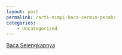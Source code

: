 ```yaml
---
layout: post
permalink: /arti-mimpi-kaca-cermin-pecah/
categories:
    - Uncategorized
---
```


[Baca Selengkapnya](/02)
